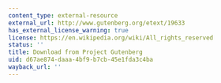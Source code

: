 ```yaml
---
content_type: external-resource
external_url: http://www.gutenberg.org/etext/19633
has_external_license_warning: true
license: https://en.wikipedia.org/wiki/All_rights_reserved
status: ''
title: Download from Project Gutenberg
uid: d67ae874-daaa-4bf9-b7cb-45e1fda3c4ba
wayback_url: ''
---
```

